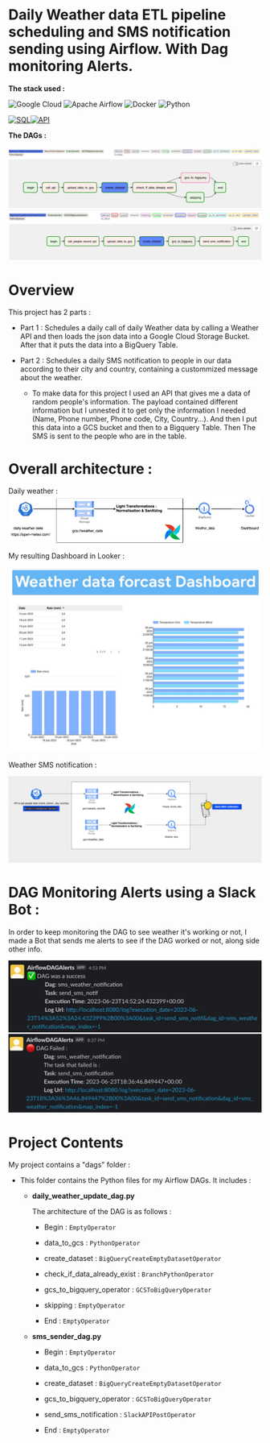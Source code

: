 # Daily Weather data ETL pipeline scheduling and SMS notification sending using Airflow. With Dag monitoring Alerts.

**The stack used :**

![Google Cloud](https://img.shields.io/badge/GoogleCloud-%234285F4.svg?style=for-the-badge&logo=google-cloud&logoColor=white) ![Apache Airflow](https://img.shields.io/badge/Apache%20Airflow-017CEE?style=for-the-badge&logo=Apache%20Airflow&logoColor=white) ![Docker](https://img.shields.io/badge/docker-%230db7ed.svg?style=for-the-badge&logo=docker&logoColor=white) ![Python](https://img.shields.io/badge/python-3670A0?style=for-the-badge&logo=python&logoColor=ffdd54)

[![SQL](https://img.icons8.com/color/48/000000/sql.png)](https://icons8.com/icon/13406/sql)[![API](https://img.icons8.com/color/48/000000/api-settings.png)](https://en.wikipedia.org/wiki/API)

**The DAGs :**

![Alt text](images/dagidem.jpeg)
![Alt text](images/send%20sms%20dag.jpeg)




Overview
========

This project has 2 parts : 

* Part 1 : Schedules a daily call of daily Weather data by calling a Weather API and then loads the json data into a Google Cloud Storage Bucket. After that it puts the data into a BigQuery Table.


* Part 2 : Schedules a daily SMS notification to people in our data according to their city and country, containing a custommized message about the weather.
    - To make data for this project I used an API that gives me a data of random people's information. The payload contained different information but I unnested it to get only the information I needed (Name, Phone number, Phone code, City, Country...). And then I put this data into a GCS bucket and then to a Bigquery Table. Then The SMS is sent to the people who are in the table.



# Overall architecture :

Daily weather : 
![Alt text2](images/dag_architecture.jpg)

My resulting Dashboard in Looker :

![Alt text3](images/Dashboard.jpeg)


Weather SMS notification : 

![Alt text2](images/2dags.png)


# DAG Monitoring Alerts using a Slack Bot :

In order to keep monitoring the DAG to see weather it's working or not, I made a Bot that sends me alerts to see if the DAG worked or not, along side other info.

![Alt text3](images/gooddag.jpeg)
![Alt text3](images/baddag.jpeg)


Project Contents
================


My project contains a "dags" folder : 
- This folder contains the Python files for my Airflow DAGs. It includes :

    -  **daily_weather_update_dag.py**
        
        The architecture of the DAG is as follows :

        - Begin : `EmptyOperator` 

        - data_to_gcs : `PythonOperator`

        - create_dataset : `BigQueryCreateEmptyDatasetOperator`

        - check_if_data_already_exist : `BranchPythonOperator`

        - gcs_to_bigquery_operator :  `GCSToBigQueryOperator`

        - skipping : `EmptyOperator`

        - End : `EmptyOperator`


     -  **sms_sender_dag.py**

         - Begin : `EmptyOperator` 

        - data_to_gcs : `PythonOperator`

        - create_dataset : `BigQueryCreateEmptyDatasetOperator`

        - gcs_to_bigquery_operator :  `GCSToBigQueryOperator`

        - send_sms_notification : `SlackAPIPostOperator`

        - End : `EmptyOperator`


